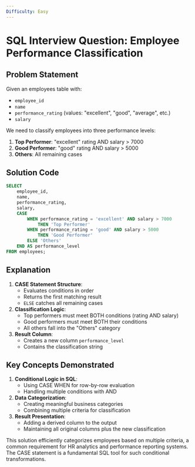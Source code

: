 ```yaml
---
Difficulty: Easy
---
```

# SQL Interview Question: Employee Performance Classification

## Problem Statement

Given an employees table with:

- `employee_id`
- `name`
- `performance_rating` (values: "excellent", "good", "average", etc.)
- `salary`

We need to classify employees into three performance levels:

1. **Top Performer**: "excellent" rating AND salary > 7000
2. **Good Performer**: "good" rating AND salary > 5000
3. **Others**: All remaining cases

## Solution Code

```SQL
SELECT
    employee_id,
    name,
    performance_rating,
    salary,
    CASE
        WHEN performance_rating = 'excellent' AND salary > 7000
            THEN 'Top Performer'
        WHEN performance_rating = 'good' AND salary > 5000
            THEN 'Good Performer'
        ELSE 'Others'
    END AS performance_level
FROM employees;
```

## Explanation

1. **CASE Statement Structure**:
    - Evaluates conditions in order
    - Returns the first matching result
    - `ELSE` catches all remaining cases
2. **Classification Logic**:
    - Top performers must meet BOTH conditions (rating AND salary)
    - Good performers must meet BOTH their conditions
    - All others fall into the "Others" category
3. **Result Column**:
    - Creates a new column `performance_level`
    - Contains the classification string

## Key Concepts Demonstrated

1. **Conditional Logic in SQL**:
    - Using CASE WHEN for row-by-row evaluation
    - Handling multiple conditions with AND
2. **Data Categorization**:
    - Creating meaningful business categories
    - Combining multiple criteria for classification
3. **Result Presentation**:
    - Adding a derived column to the output
    - Maintaining all original columns plus the new classification

This solution efficiently categorizes employees based on multiple criteria, a common requirement for HR analytics and performance reporting systems. The CASE statement is a fundamental SQL tool for such conditional transformations.
